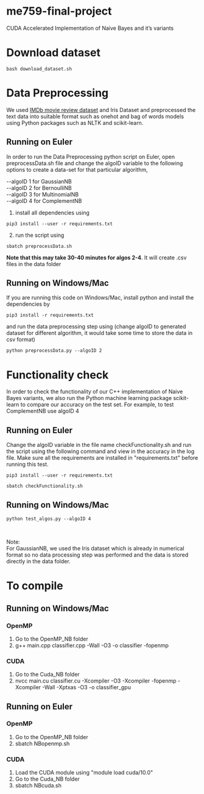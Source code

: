 # me759-final-project
CUDA Accelerated Implementation of Naive Bayes and it’s variants

# Download dataset
```
bash download_dataset.sh
```

# Data Preprocessing
We used [IMDb movie review dataset](https://www.kaggle.com/lakshmi25npathi/imdb-dataset-of-50k-movie-reviews) and Iris Dataset and preprocessed the text data into suitable format such as onehot and bag of words models using Python packages such as NLTK and scikit-learn.

## Running on Euler
In order to run the Data Preprocessing python script on Euler, open preprocessData.sh file and change the algoID variable to the following options to create a data-set for that particular algorithm,

--algoID 1 for GaussianNB <br>
--algoID 2 for BernoulliNB <br>
--algoID 3 for MultinomialNB <br>
--algoID 4 for ComplementNB <br>

1. install all dependencies using <br>
```
pip3 install --user -r requirements.txt
```

2. run the script using <br>
```
sbatch preprocessData.sh
```
**Note that this may take 30-40 minutes for algos 2-4**. It will create .csv files in the data folder

## Running on Windows/Mac
If you are running this code on Windows/Mac, install python and install the dependencies by
<br>
```
pip3 install -r requirements.txt
```
and run the data preprocessing step using (change algoID to generated dataset for different algorithm, it would take some time to store the data in csv format) <br>
```
python preprocessData.py --algoID 2
```
# Functionality check
In order to check the functionality of our C++ implementation of Naive Bayes variants, we also run the Python machine learning package scikit-learn to compare our accuracy on the test set. For example, to test ComplementNB use algoID 4 <br>

## Running on Euler
Change the algoID variable in the file name checkFunctionality.sh and run the script using the following command and view in the accuracy in the log file.
Make sure all the requirements are installed in "requirements.txt" before
running this test.
```
pip3 install --user -r requirements.txt

sbatch checkFunctionality.sh
```
## Running on Windows/Mac
```
python test_algos.py --algoID 4
```

<br>

Note: <br>
For GaussianNB, we used the Iris dataset which is already in numerical format so no data processing step was performed and the data is stored directly in the data folder.

# To compile

## Running on Windows/Mac
### OpenMP
1. Go to the OpenMP\_NB folder <br>
2. g++ main.cpp classifier.cpp -Wall -O3 -o classifier -fopenmp

### CUDA
1. Go to the Cuda\_NB folder <br>
2. nvcc main.cu classifier.cu -Xcompiler -O3 -Xcompiler -fopenmp -Xcompiler -Wall -Xptxas -O3 -o classifier\_gpu <br>

## Running on Euler
### OpenMP
1. Go to the OpenMP\_NB folder <br>
2. sbatch NBopenmp.sh

### CUDA
1. Load the CUDA module using "module load cuda/10.0"
2. Go to the Cuda\_NB folder <br>
3. sbatch NBcuda.sh
